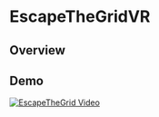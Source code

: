 # EscapeTheGridVR

## Overview

## Demo
[![EscapeTheGrid Video](https://github.com/jonytipton/EscapeTheGridVR/assets/42556403/89ab2300-1364-4b85-b848-76e3f9537c70)](https://www.youtube.com/clip/Ugkx4nW6PIqeu34A-eg-ZT5PzVORGgBdMqq1)
